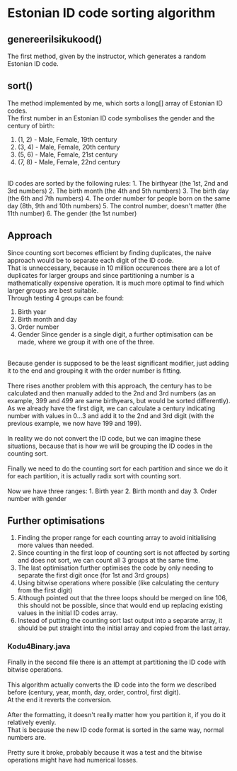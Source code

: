 # Estonian ID code sorting algorithm
## genereeriIsikukood()
The first method, given by the instructor, which generates a random Estonian ID code.
## sort()
The method implemented by me, which sorts a long[] array of Estonian ID codes.
<br>
The first number in an Estonian ID code symbolises the gender and the century of birth:
  1. (1, 2) - Male, Female, 19th century
  2. (3, 4) - Male, Female, 20th century
  3. (5, 6) - Male, Female, 21st century
  4. (7, 8) - Male, Female, 22nd century

<br>
ID codes are sorted by the following rules:
  1. The birthyear (the 1st, 2nd and 3rd numbers)
  2. The birth month (the 4th and 5th numbers)
  3. The birth day (the 6th and 7th numbers)
  4. The order number for people born on the same day (8th, 9th and 10th numbers)
  5. The control number, doesn't matter (the 11th number)
  6. The gender (the 1st number)

## Approach
Since counting sort becomes efficient by finding duplicates, the naive approach would be to separate each digit of the ID code.
<br>
That is unneccessary, because in 10 million occurences there are a lot of duplicates for larger groups and since partitioning a number
is a mathematically expensive operation. It is much more optimal to find which larger groups are best suitable.
<br>
Through testing 4 groups can be found:
  1. Birth year
  2. Birth month and day
  3. Order number
  4. Gender
Since gender is a single digit, a further optimisation can be made, where we group it with one of the three.
<br>
Because gender is supposed to be the least significant modifier, just adding it to the end and grouping it with the order number is fitting.
<br>
<br>
There rises another problem with this approach, the century has to be calculated and then manually added to the 2nd and 3rd numbers (as an example, 399 and 499 are same birthyears, but would be sorted differently).
<br>
As we already have the first digit, we can calculate a century indicating number with values in 0...3 and add it to the 2nd and 3rd digit (with the previous example, we now have 199 and 199).
<br>
<br>
In reality we do not convert the ID code, but we can imagine these situations, because that is how we will be grouping the ID codes in the counting sort.
<br>
<br>
Finally we need to do the counting sort for each partition and since we do it for each partition, it is actually radix sort with counting sort.
<br>
<br>
Now we have three ranges:
  1. Birth year
  2. Birth month and day
  3. Order number with gender

## Further optimisations
  1. Finding the proper range for each counting array to avoid initialising more values than needed.
  2. Since counting in the first loop of counting sort is not affected by sorting and does not sort, we can count all 3 groups at the same time.
  3. The last optimisation further optimises the code by only needing to separate the first digit once (for 1st and 3rd groups)
  4. Using bitwise operations where possible (like calculating the century from the first digit)
  5. Although pointed out that the three loops should be merged on line 106, this should not be possible, since that would end up replacing existing values in the initial ID codes array.
  6. Instead of putting the counting sort last output into a separate array, it should be put straight into the initial array and copied from the last array.

### Kodu4Binary.java
Finally in the second file there is an attempt at partitioning the ID code with bitwise operations.
<br>
<br>
This algorithm actually converts the ID code into the form we described before (century, year, month, day, order, control, first digit).
<br>
At the end it reverts the conversion.
<br>
<br>
After the formatting, it doesn't really matter how you partition it, if you do it relatively evenly.
<br>
That is because the new ID code format is sorted in the same way, normal numbers are.
<br>
<br>
Pretty sure it broke, probably because it was a test and the bitwise operations might have had numerical losses.

